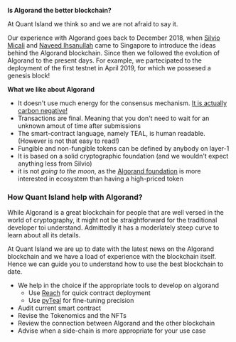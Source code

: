 

**Is Algorand the better blockchain?**


At Quant Island we think so and we are not afraid to say it.

Our experience with Algorand goes back to December 2018, when [Silvio Micali](https://www.linkedin.com/in/silvio-micali-26bb37152/)
and [Naveed Ihsanullah](https://www.linkedin.com/in/naveedihsanullah/) came to Singapore to introduce the ideas behind the 
Algorand blockchain.
Since then we followed the evolution of Algorand to the present days.
For example, we partecipated to the deployment of the first testnet in April 2019, 
for which we possesed a genesis block!

**What we like about Algorand**

- It doesn't use much energy for the consensus mechanism. [It is actually carbon negative!](https://algorand.foundation/news/carbon-neutral)
- Transactions are final. Meaning that you don't need to wait for an unknown amout of time after submissions
- The smart-contract language, namely TEAL, is human readable. (However is not that easy to read!)
- Fungible and non-fungible tokens can be defined by anybody on layer-1
- It is based on a solid cryptographic foundation (and we wouldn't expect anything less from Silvio)
- it is not *going to the moon*, as the [Algorand foundation](https://algorand.foundation) is more interested in ecosystem than having a high-priced token 

### How Quant Island help with Algorand?

While Algorand is a great blockchain for people that are well versed in the world of cryptography, it might not be straightforward 
for the traditional developer toi understand.
Admittedly it has a moderlately steep curve to learn about all its details.

At Quant Island we are up to date with the latest news on the Algorand blockchain and we have a load of experience with the blockchain itself. 
Hence we can guide you to understand how to use the best blockchain to date.

- We help in the choice if the appropriate tools to develop on algorand
    - Use [Reach](https://www.reach.sh) for quick contract deployment
    - Use [pyTeal](https://developer.algorand.org) for fine-tuning precision
- Audit current smart contract
- Revise the Tokenomics and the NFTs
- Review the connection between Algorand and the other blockchain
- Advise when a side-chain is more appropriate for your use case
